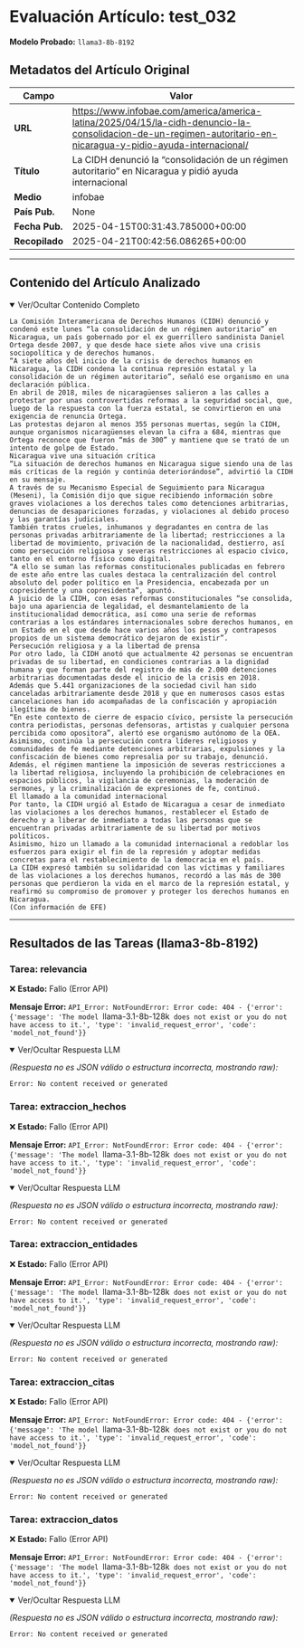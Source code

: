 # Evaluación Artículo: test_032
**Modelo Probado:** `llama3-8b-8192`

## Metadatos del Artículo Original

| Campo          | Valor                                      |
|----------------|--------------------------------------------|
| **URL**        | https://www.infobae.com/america/america-latina/2025/04/15/la-cidh-denuncio-la-consolidacion-de-un-regimen-autoritario-en-nicaragua-y-pidio-ayuda-internacional/           |
| **Título**     | La CIDH denunció la “consolidación de un régimen autoritario” en Nicaragua y pidió ayuda internacional       |
| **Medio**      | infobae         |
| **País Pub.**  | None |
| **Fecha Pub.** | 2025-04-15T00:31:43.785000+00:00 |
| **Recopilado** | 2025-04-21T00:42:56.086265+00:00 |

---

## Contenido del Artículo Analizado

<details open>
<summary>Ver/Ocultar Contenido Completo</summary>

```text
La Comisión Interamericana de Derechos Humanos (CIDH) denunció y condenó este lunes “la consolidación de un régimen autoritario” en Nicaragua, un país gobernado por el ex guerrillero sandinista Daniel Ortega desde 2007, y que desde hace siete años vive una crisis sociopolítica y de derechos humanos.
“A siete años del inicio de la crisis de derechos humanos en Nicaragua, la CIDH condena la continua represión estatal y la consolidación de un régimen autoritario”, señaló ese organismo en una declaración pública.
En abril de 2018, miles de nicaragüenses salieron a las calles a protestar por unas controvertidas reformas a la seguridad social, que, luego de la respuesta con la fuerza estatal, se convirtieron en una exigencia de renuncia Ortega.
Las protestas dejaron al menos 355 personas muertas, según la CIDH, aunque organismos nicaragüenses elevan la cifra a 684, mientras que Ortega reconoce que fueron “más de 300” y mantiene que se trató de un intento de golpe de Estado.
Nicaragua vive una situación crítica
“La situación de derechos humanos en Nicaragua sigue siendo una de las más críticas de la región y continúa deteriorándose”, advirtió la CIDH en su mensaje.
A través de su Mecanismo Especial de Seguimiento para Nicaragua (Meseni), la Comisión dijo que sigue recibiendo información sobre graves violaciones a los derechos tales como detenciones arbitrarias, denuncias de desapariciones forzadas, y violaciones al debido proceso y las garantías judiciales.
También tratos crueles, inhumanos y degradantes en contra de las personas privadas arbitrariamente de la libertad; restricciones a la libertad de movimiento, privación de la nacionalidad, destierro, así como persecución religiosa y severas restricciones al espacio cívico, tanto en el entorno físico como digital.
“A ello se suman las reformas constitucionales publicadas en febrero de este año entre las cuales destaca la centralización del control absoluto del poder político en la Presidencia, encabezada por un copresidente y una copresidenta”, apuntó.
A juicio de la CIDH, con esas reformas constitucionales “se consolida, bajo una apariencia de legalidad, el desmantelamiento de la institucionalidad democrática, así como una serie de reformas contrarias a los estándares internacionales sobre derechos humanos, en un Estado en el que desde hace varios años los pesos y contrapesos propios de un sistema democrático dejaron de existir”.
Persecución religiosa y a la libertad de prensa
Por otro lado, la CIDH anotó que actualmente 42 personas se encuentran privadas de su libertad, en condiciones contrarias a la dignidad humana y que forman parte del registro de más de 2.000 detenciones arbitrarias documentadas desde el inicio de la crisis en 2018.
Además que 5.441 organizaciones de la sociedad civil han sido canceladas arbitrariamente desde 2018 y que en numerosos casos estas cancelaciones han ido acompañadas de la confiscación y apropiación ilegítima de bienes.
“En este contexto de cierre de espacio cívico, persiste la persecución contra periodistas, personas defensoras, artistas y cualquier persona percibida como opositora”, alertó ese organismo autónomo de la OEA.
Asimismo, continúa la persecución contra líderes religiosos y comunidades de fe mediante detenciones arbitrarias, expulsiones y la confiscación de bienes como represalia por su trabajo, denunció.
Además, el régimen mantiene la imposición de severas restricciones a la libertad religiosa, incluyendo la prohibición de celebraciones en espacios públicos, la vigilancia de ceremonias, la moderación de sermones, y la criminalización de expresiones de fe, continuó.
El llamado a la comunidad internacional
Por tanto, la CIDH urgió al Estado de Nicaragua a cesar de inmediato las violaciones a los derechos humanos, restablecer el Estado de derecho y a liberar de inmediato a todas las personas que se encuentran privadas arbitrariamente de su libertad por motivos políticos.
Asimismo, hizo un llamado a la comunidad internacional a redoblar los esfuerzos para exigir el fin de la represión y adoptar medidas concretas para el restablecimiento de la democracia en el país.
La CIDH expresó también su solidaridad con las víctimas y familiares de las violaciones a los derechos humanos, recordó a las más de 300 personas que perdieron la vida en el marco de la represión estatal, y reafirmó su compromiso de promover y proteger los derechos humanos en Nicaragua.
(Con información de EFE)
```
</details>

---

## Resultados de las Tareas (llama3-8b-8192)

### Tarea: relevancia

❌ **Estado:** Fallo (Error API)

   **Mensaje Error:** `API_Error: NotFoundError: Error code: 404 - {'error': {'message': 'The model `llama-3.1-8b-128k` does not exist or you do not have access to it.', 'type': 'invalid_request_error', 'code': 'model_not_found'}}`


<details open>
<summary>Ver/Ocultar Respuesta LLM</summary>

_(Respuesta no es JSON válido o estructura incorrecta, mostrando raw):_
```
Error: No content received or generated
```
</details>


### Tarea: extraccion_hechos

❌ **Estado:** Fallo (Error API)

   **Mensaje Error:** `API_Error: NotFoundError: Error code: 404 - {'error': {'message': 'The model `llama-3.1-8b-128k` does not exist or you do not have access to it.', 'type': 'invalid_request_error', 'code': 'model_not_found'}}`


<details open>
<summary>Ver/Ocultar Respuesta LLM</summary>

_(Respuesta no es JSON válido o estructura incorrecta, mostrando raw):_
```
Error: No content received or generated
```
</details>


### Tarea: extraccion_entidades

❌ **Estado:** Fallo (Error API)

   **Mensaje Error:** `API_Error: NotFoundError: Error code: 404 - {'error': {'message': 'The model `llama-3.1-8b-128k` does not exist or you do not have access to it.', 'type': 'invalid_request_error', 'code': 'model_not_found'}}`


<details open>
<summary>Ver/Ocultar Respuesta LLM</summary>

_(Respuesta no es JSON válido o estructura incorrecta, mostrando raw):_
```
Error: No content received or generated
```
</details>


### Tarea: extraccion_citas

❌ **Estado:** Fallo (Error API)

   **Mensaje Error:** `API_Error: NotFoundError: Error code: 404 - {'error': {'message': 'The model `llama-3.1-8b-128k` does not exist or you do not have access to it.', 'type': 'invalid_request_error', 'code': 'model_not_found'}}`


<details open>
<summary>Ver/Ocultar Respuesta LLM</summary>

_(Respuesta no es JSON válido o estructura incorrecta, mostrando raw):_
```
Error: No content received or generated
```
</details>


### Tarea: extraccion_datos

❌ **Estado:** Fallo (Error API)

   **Mensaje Error:** `API_Error: NotFoundError: Error code: 404 - {'error': {'message': 'The model `llama-3.1-8b-128k` does not exist or you do not have access to it.', 'type': 'invalid_request_error', 'code': 'model_not_found'}}`


<details open>
<summary>Ver/Ocultar Respuesta LLM</summary>

_(Respuesta no es JSON válido o estructura incorrecta, mostrando raw):_
```
Error: No content received or generated
```
</details>
